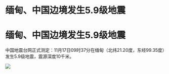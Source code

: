 # 缅甸、中国边境发生5.9级地震

# 缅甸、中国边境发生5.9级地震

中国地震台网正式测定：11月17日09时37分在缅甸（北纬21.20度，东经99.35度）发生5.9级地震，震源深度10千米。

![](https://inews.gtimg.com/news_bt/O80h1E7pNGzIKvSDrXfNK8wp9uEC1hvAjRbhUl85s6d5MAA/1000)

